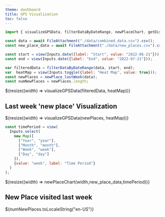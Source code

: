 ```yaml
---
theme: dashboard
title: GPS Visualization 
toc: false
---
```



<style>
  .my-cluster-icon {
    width: 40px;
    height: 40px;
    border: 2px solid #ffffff;
    border-radius: 50%;
    background: rgba(255, 255, 255, 0.6); /* Lightly transparent white background */
    color: #000; /* Text color changed to black */
    text-align: center;
    line-height: 40px; /* Same as the icon height */
    font-size: 16px; /* Adjust font size as needed */
    font-weight: bold;
    text-shadow: 0 0 3px #fff; /* White text shadow */
  }
</style>

```js
import { visualizeGPSData, filterDataByDateRange, newPlaceChart, getDistance, isNewPlace , newPlace_lastWeek} from "./components/charts.js";


```
```js
const data = await FileAttachment("./data/combined_data.csv").csv();
const new_place_data = await FileAttachment("./data/new_places.csv").csv();

const start = view(Inputs.date({label: "Start", value: "2022-06-21"}));
const end = view(Inputs.date({label: "End", value: "2022-07-21"}));

```


```js
var filteredData = filterDataByDateRange(data, start, end);
var  heatMap = view(Inputs.toggle({label: "Heat Map", value: true}));
const newPlaces = newPlace_lastWeek(data);
const numNewPlaces = newPlaces.length;
```


<div class="grid grid-cols-1">
  <div class="card">
    ${resize((width) => visualizeGPSData(filteredData, heatMap))}
  </div>
</div>



## Last week 'new place' Visualization



<div class="grid grid-cols-1">
  <div class="card">
    ${resize((width) => visualizeGPSData(newPlaces, heatMap))}
  </div>
</div>

```js
const timePeriod = view(
  Inputs.select(
    new Map([
      ["Year", "year"],
      ["Month", "month"],
      ["Week", "week"],
      ["Day", "day"]
    ]),
    {value: "week", label: "Time Period"}
  )
);
```

<div class="grid grid-cols-1">
  <div class="card">
    ${resize((width) => newPlaceChart(width,new_place_data,timePeriod))}
  </div>
</div>
    


<div class="grid grid-cols-1">
  <div class="card">
    <h2>New Place visited last week </h2>
    <span class="big">${numNewPlaces.toLocaleString("en-US")}</span>
  </div>
</div>